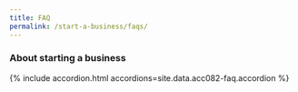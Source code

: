 ```yaml
---
title: FAQ
permalink: /start-a-business/faqs/
---
```


### About starting a business

{% include accordion.html accordions=site.data.acc082-faq.accordion %}

<script src="/jquery/notifications.js"></script>